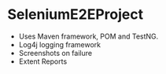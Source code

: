 # SeleniumE2EProject
- Uses Maven framework, POM and TestNG.
- Log4j logging framework
- Screenshots on failure
- Extent Reports
